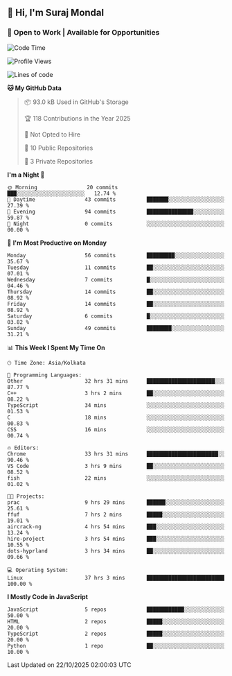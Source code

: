 ## 👋 Hi, I'm Suraj Mondal
### 🚀 Open to Work | Available for Opportunities

<!--START_SECTION:waka-->
![Code Time](http://img.shields.io/badge/Code%20Time-106%20hrs%202%20mins-blue)

![Profile Views](http://img.shields.io/badge/Profile%20Views-1-blue)

![Lines of code](https://img.shields.io/badge/From%20Hello%20World%20I%27ve%20Written-100.3%20thousand%20lines%20of%20code-blue)

**🐱 My GitHub Data** 

> 📦 93.0 kB Used in GitHub's Storage 
 > 
> 🏆 118 Contributions in the Year 2025
 > 
> 🚫 Not Opted to Hire
 > 
> 📜 10 Public Repositories 
 > 
> 🔑 3 Private Repositories 
 > 
**I'm a Night 🦉** 

```text
🌞 Morning                20 commits          ███░░░░░░░░░░░░░░░░░░░░░░   12.74 % 
🌆 Daytime                43 commits          ███████░░░░░░░░░░░░░░░░░░   27.39 % 
🌃 Evening                94 commits          ███████████████░░░░░░░░░░   59.87 % 
🌙 Night                  0 commits           ░░░░░░░░░░░░░░░░░░░░░░░░░   00.00 % 
```
📅 **I'm Most Productive on Monday** 

```text
Monday                   56 commits          █████████░░░░░░░░░░░░░░░░   35.67 % 
Tuesday                  11 commits          ██░░░░░░░░░░░░░░░░░░░░░░░   07.01 % 
Wednesday                7 commits           █░░░░░░░░░░░░░░░░░░░░░░░░   04.46 % 
Thursday                 14 commits          ██░░░░░░░░░░░░░░░░░░░░░░░   08.92 % 
Friday                   14 commits          ██░░░░░░░░░░░░░░░░░░░░░░░   08.92 % 
Saturday                 6 commits           █░░░░░░░░░░░░░░░░░░░░░░░░   03.82 % 
Sunday                   49 commits          ████████░░░░░░░░░░░░░░░░░   31.21 % 
```


📊 **This Week I Spent My Time On** 

```text
🕑︎ Time Zone: Asia/Kolkata

💬 Programming Languages: 
Other                    32 hrs 31 mins      ██████████████████████░░░   87.77 % 
C++                      3 hrs 2 mins        ██░░░░░░░░░░░░░░░░░░░░░░░   08.22 % 
TypeScript               34 mins             ░░░░░░░░░░░░░░░░░░░░░░░░░   01.53 % 
C                        18 mins             ░░░░░░░░░░░░░░░░░░░░░░░░░   00.83 % 
CSS                      16 mins             ░░░░░░░░░░░░░░░░░░░░░░░░░   00.74 % 

🔥 Editors: 
Chrome                   33 hrs 31 mins      ███████████████████████░░   90.46 % 
VS Code                  3 hrs 9 mins        ██░░░░░░░░░░░░░░░░░░░░░░░   08.52 % 
fish                     22 mins             ░░░░░░░░░░░░░░░░░░░░░░░░░   01.02 % 

🐱‍💻 Projects: 
prac                     9 hrs 29 mins       ██████░░░░░░░░░░░░░░░░░░░   25.61 % 
ffuf                     7 hrs 2 mins        █████░░░░░░░░░░░░░░░░░░░░   19.01 % 
aircrack-ng              4 hrs 54 mins       ███░░░░░░░░░░░░░░░░░░░░░░   13.24 % 
hire-project             3 hrs 54 mins       ███░░░░░░░░░░░░░░░░░░░░░░   10.55 % 
dots-hyprland            3 hrs 34 mins       ██░░░░░░░░░░░░░░░░░░░░░░░   09.66 % 

💻 Operating System: 
Linux                    37 hrs 3 mins       █████████████████████████   100.00 % 
```

**I Mostly Code in JavaScript** 

```text
JavaScript               5 repos             ████████████░░░░░░░░░░░░░   50.00 % 
HTML                     2 repos             █████░░░░░░░░░░░░░░░░░░░░   20.00 % 
TypeScript               2 repos             █████░░░░░░░░░░░░░░░░░░░░   20.00 % 
Python                   1 repo              ██░░░░░░░░░░░░░░░░░░░░░░░   10.00 % 
```




 Last Updated on 22/10/2025 02:00:03 UTC
<!--END_SECTION:waka-->
